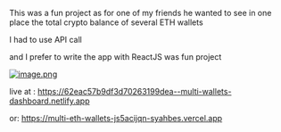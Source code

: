 This was a fun project
as for one of my friends he wanted to see in one place
the total crypto balance of several ETH wallets

I had to use API call

and I prefer to write the app with ReactJS
was fun project

[![image.png](https://i.postimg.cc/rF3RYTHX/image.png)](https://postimg.cc/PPbqPgh2)

live at :
https://62eac57b9df3d70263199dea--multi-wallets-dashboard.netlify.app

or:
https://multi-eth-wallets-js5acijqn-syahbes.vercel.app
